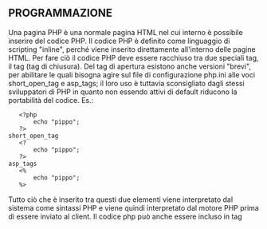 

## PROGRAMMAZIONE

Una pagina PHP è una normale pagina HTML nel cui interno è possibile inserire del codice PHP.
Il codice PHP è definito come linguaggio di scripting "inline", perché viene inserito direttamente all'interno delle pagine HTML. Per fare ciò il codice PHP deve essere racchiuso tra due speciali tag, il tag <?php (tag di apertura) e il tag ?> (tag di chiusura). Del tag di apertura esistono anche versioni "brevi", per abilitare le quali bisogna agire sul file di configurazione php.ini alle voci short_open_tag e asp_tags; il loro uso è tuttavia sconsigliato dagli stessi sviluppatori di PHP in quanto non essendo attivi di default riducono la portabilità del codice.
Es.:
```
   <?php
       echo "pippo";
   ?>
short_open_tag
   <?
       echo "pippo";
   ?>
asp_tags
   <%
       echo "pippo";
   %>

```
Tutto ciò che è inserito tra questi due elementi viene interpretato dal sistema come sintassi PHP e viene quindi interpretato dal motore PHP prima di essere inviato al client.
Il codice php può anche essere incluso in tag <script>, ad esempio
```
  <script language="php">
       echo "pippo";
  </script>

```

Ecco un esempio pratico per inviare un output di testo:
<?php echo " Testo da stampare "; ?>
Oltre al comando echo esiste anche però il comando print:
<?php print " Testo da stampare "; ?>
Questi due comandi hanno la stessa funzione, ma sono però differenti per un particolare, spesso trascurabile: a differenza di echo, print non può accettare più di un argomento.
Non si tratta, tuttavia, di funzioni, ma di strutture basilari del linguaggio. Possono, dunque, essere scritte con o senza parentesi:
```
 echo("Hello World");

```
produce lo stesso risultato di
echo "Hello World";
Si noti che alla fine dell'istruzione, questa viene dichiarata conclusa attraverso un punto e virgola. In mancanza di questo, il parser PHP restituirà un errore alla riga successiva.

echo presenta inoltre una sintassi abbreviata che deve seguire immediatamente un tag di apertura PHP e funziona solo se la direttiva short_open_tag del php.ini è impostata su On. Ad esempio:
La variabile n vale <?=$n?>
Ecco un semplice applicativo PHP che stamperà sullo schermo la frase: Hello world:
<?php
  echo "<p>Hello world</p>";
?>
In questo esempio l'istruzione echo produrrà come output la stringa in linguaggio HTML
 <p>Hello world</p>
che verrà inviata al browser e quindi interpretata visivamente come un paragrafo contenente le parole Hello world

All'interno dei tag <?php e ?> è possibile inserire dei commenti al codice, ovvero porzioni di testo opportunamente marcate che verranno ignorate dal motore PHP durante il parsing degli script.
Un commento ha una doppia valenza:
1. può servire per non eseguire una parte di codice che però potrebbe essere necessario riprendere successivamente (ad esempio per dei test); 
2. rende più leggibile il sorgente da parte di altri utenti che eventualmente debbano variare lo script PHP (utile soprattutto nei casi di collaborazione). 
PHP supporta i commenti sia stile C che stile shell (Perl).
Il commento a linea singola quindi viene pertanto interpretato sia con // che con # anteposti alla parte di scripting da commentare.
```
echo "questa riga viene eseguta";
// echo "pippo";
# echo "pluto";
echo "anche questa"; //questo codice è ignorato echo ("anche questo")
```
In questo caso non verranno eseguite la seconda e la terza riga e la seconda parte della quarta (dal commento in poi).


È importante sottolineare che se i caratteri di commento non sono posti a inizio riga commentano solo tutto quello che si trova sulla stessa riga a destra del commento; pertanto occorre stare attenti alla sintassi per non incappare in errori. Ad esempio è corretto:
<?php 
    echo "pippo"; // Scrivo pippo 
?>
Ma attenti a scrivere:
    <?php echo "pippo"; // Scrivo pippo ?>
In apparenza questi due esempi potrebbero sembrare uguali ma nel secondo caso la chiusura del tag PHP è posta sulla stessa riga a destra del commento, pertanto il linguaggio non interpreterà la chiusura del tag <?php e segnalerà un errore di sintassi.
È possibile commentare anche più di una riga di codice per volta utilizzando /* testo */. Tutto quello che si trova tra /* e */ risulta essere un commento.
echo "questo viene eseguito"; /*  
Linea 1 di commento
Linea 2   di commento
*/
echo /* "questo no" */ "anche questo" ;
Occorre fare attenzione nel non annidare i commenti di stile C, situazione che si presenta quando si commentano larghi blocchi di codice.
     /*
     echo 'Questo è il primo commento'; /* Questo commento dà errore */
     */
Tutta la parte in grassetto rappresenta un unico commento per cui */ nella riga successiva genererà un errore 



Possiamo pensare ad una variabile come una scatola nella quale immagazzinare le informazioni e da cui possiamo ottenerle quando è necessario.

Indice
1 Lavorare con le variabili 
1.1 Variabili per valore e per riferimento 
1.2 Costanti 
2 Tipi di dati 
2.1 Calcolo multibase 
2.2 Stringhe 

Lavorare con le variabili
In PHP le variabili sono identificate dal simbolo $ che precede il nome della variabile stessa. È necessario tuttavia che il primo carattere dopo il $ non sia un numero o un carattere speciale, ma sia una lettera o un carattere underscore (_).
Molti linguaggi di programmazione richiedono che le variabili usate nel corso del programma siano dichiarate. Il linguaggio PHP è un linguaggio chiamato a tipizzazione debole , che significa invece che non richiede alcuna dichiarazione di variabile: per il motore PHP, infatti, una variabile è tale dalla prima riga nella quale se ne fa uso.
L'istruzione fondamentale che è possibile eseguire con una variabile è l'assegnazione, che imposta (assegna) il valore contenuto dalla variabile. La sintassi è
$nome_var = valore
dove valore è un'espressione valida per PHP (per espressione si intende una sequenza di dati, operatori e/o variabili che restituisca un valore). Sono ad esempio espressioni
3 //restituisce 3
3 + $var //restituisce il valore di $var sommato di 3.
Per fare riferimento ad una variabile e al suo valore sarà necessario semplicemente riferirsi al nome; si noti che PHP è case-sensitive, quindi $var e $Var sono due variabili differenti. Questo script, ad esempio, stampa il valore di una variabile:
<?php
 $variabile = "valore della variabile";
 echo "$variabile";
?>
Da notare che l'istruzione echo non stampa $variabile ma il valore della variabile $variabile; sarebbe equivalente scrivere
echo $variabile;
Un'istruzione, invece, come
echo '$variabile';
stamperebbe $variabile (si notino gli apici e non le virgolette doppie).
- Variabili per valore e per riferimento
Le variabili PHP sono solitamente passate per valore: quando una variabile viene assegnata ad un'altra in realtà viene assegnato ad una variabile una copia del valore dell'altra, ma le due variabili identificano comunque due celle di memoria differenti. Ad esempio:
$var1 = 3;
$var2 = $var1 //ora $var2 contiene il valore 3
$var2 = 4 //in questo caso non cambia il valore di $var1 ma solo quello di $var2
Talvolta, soprattutto per quanto riguarda l'uso di funzioni, è comodo aver due variabili che puntino alla stessa cella di memoria. Per fare ciò si assegnano le variabili per riferimento usando la sintassi:
$var1 = &$var2
Ad esempio
$var1 = 3;
$var2 = '''&'''$var1 //ora $var2 e $var1 puntano alla stessa cella di memoria
$var2 = 4 //ora $var1 e $var2 contengono entrambe il valore 4
- Costanti
Può essere comodo durante la programmazione definire valori costanti riutilizzabili nel codice. La differenza sostanziale tra costanti e varibili sta nel fatto che le prime, a differenza delle seconde, non possono essere modificate. Per definire una costante si usa la sintassi:
define("nome_costante", valore);
e per richiamarle si usa semplicemente il loro nome:
echo nome_costante;
Esistono alcune costanti predefinite, che sono valide cioè in tutti gli script:
__FILE__: restituisce il percorso completo e il nome del file (ad esempio /var/www/html/index.php su sistemi Linux) 
__LINE__: restituisce il numero di riga in cui si trova la costante 
__FUNCTION__ e __CLASS__: restituiscono rispettivamente il nome della funzione e della classe in cui la costante è richiamata. 
- Tipi di dati
PHP è a tipizzazione debole anche perché converte automaticamente il tipo di dati contenuto nella variabile a seconda del contesto (questo è importante quando si usano gli operatori).
Nonostante ciò, il concetto di tipo di dato esiste in PHP: ogni variabile è di un determinato tipo a seconda del valore che contiene in quel momento. Principalmente i tipi di dato sono:
Nome
Descrizione
Esempio
Numero intero (int) o a virgola mobile (float)
un numero razionale o intero
$a = 3; $b = -12.5;
Stringa (string)
sequenza alfanumerica (testo); durante l'assegnazione deve essere delimitata da due virgolette (") o apici (').
$a = "testo"; $b = '"I promessi sposi" è un romanzo di A. Manzoni';
Booleano (boolean)
può assumere solo i valori true (vero) o false (falso)
$a = true; $b = (3 == 5);
Array
tipo di dato complesso, verrà trattato più avanti
Null
indica l'assenza di un valore; serve soprattutto ad annullare una variabile
$a = null;
Di fronte a diversi tipi di dato, il motore PHP può trovarsi in diverse situazioni e si comporta in maniere differenti:
se si aspetta un valore numerico intero e viene fornito un numero a virgola mobile PHP tronca la parte decimale, restituendo solo la parte intera 
se si aspetta un valore numerico e viene fornita una stringa, PHP elimina spazi e lettere di troppo utilizzando soltanto i numeri contenuti in tale stringa 
se si aspetta un valore numerico e viene fornito un valore booleano viene restituito 1 se il valore è TRUE, 0 se il valore è FALSE 
se si aspetta un numero e viene fornito un array restituisce un numero pari al numero di elementi contenuti dall'array 
se si aspetta una stringa e viene fornito un numero questo viene convertito in una stringa contentente esattamente il numero stesso 
se si aspetta un valore stringa e viene fornito un valore booleano viene restituito 1 se il valore è TRUE, una stringa vuota se è FALSE 
se si aspetta una stringa e viene fornito un array restituisce una stringa contenente il valore array 
se si aspetta un valore booleano e viene fornito un numero PHP restituisce FALSE se il numero è uguale a 0, TRUE se è il numero è diverso da 0 (di solito 1) 
se si aspetta un valore booleano e viene fornita una stringa PHP restituisce FALSE se la stringa è vuota o contiene il valore 0; restituisce TRUE negli altri casi 
se si aspetta un valore booleano e viene fornita un array PHP restituisce FALSE se l'array è vuoto , TRUE negli altri casi 
il valore null viene trattato come un valore booleano FALSE 
Esistono tuttavia numerose funzioni di conversione per trasformare un tipo di dato in un altro, che consistono nell'anteporre all'espressione in questione il nome del tipo di dato che si vuole ottenere tra parentesi. Ad esempio:
(int)(3.45 + 7.3)
restituisce 10, in quanto viene convertito un numero float in un intero secondo le regole di conversione. Allo stesso modo
(boolean)("questa è un'espressione stringa")
restituisce TRUE
- Calcolo multibase
Oltre al sistema decimale, PHP può lavorare con i sistemi di numerazione in base otto e sedici. Per inizializzare una variabile in base otto, il numero deve iniziare con uno 0 (es 01247); i numeri in base sedici devono invece iniziare con 0x (es 0xf56b).
- Stringhe
Meritano particolare attenzione le stringhe, soprattutto nell'analisi dei caratteri di commutazioni.
Una stringa in PHP deve essere delimitata da apici o da apici doppi; bisogna tuttavia chiudere una stringa con la stessa modalità con cui si è aperta:
"Questa non è una stringa valida'
'Questa lo è'
Può essere necessario in alcuni casi usare carattere particolari; ad esempio può essere necessario inserire un apice in una stringa delimitata da apici singoli. In questo caso si usano i caratteri di commutazione (o sequenze di escape). I principali sono:
\'
Singolo apice (necessario solo se la stringa è racchiusa da apici singoli)
\"
Doppio apice (necessario solo se la stringa è racchiusa da apici doppi)
\\
Backslash
\n
New line (ritorno a capo)
\r
Ritorno del carrello
\t
Tabulazione orizzontale
\v
Tabulazione verticale (disponibile nelle versioni di PHP superiori alla 5.2.5)
\f
form feed (disponibile nelle versioni di PHP superiori alla 5.2.5)
\$
Segno del dollaro
\x00 - \xFF
Carattere esadecimale
Nota: nel caso di stringhe racchiuse da apici singoli l'unica sequenza di escape ammessa è la prima (\') 

Nel linguaggio PHP affianco ai classici operatori matematici, booleani e logici sono disponibili anche gli operatori unari di incremento e decremento e un operatore ternario. Gli operatori principali sono:
matematici (restituiscono e richiedono valori numerici) 
+ somma algebrica 
- sottrazione o negazione del numero 
* Moltiplicazione 
/ divisione 
% modulo (resto della divisione intera) 
stringa (restituiscono una stringa) 
. (punto) concatena due stringhe 
Gli operatori visti finora hanno inoltre una sintassi particolare nel caso di espressioni come ad esempio
$a = $a + 3;
$b = $b.' stringa';
Queste espressioni, infatti, nelle quali compare la stessa variabile ambo sia a destra che a sinistra dell'uguale, possono essere riassunte in
$a += 3;
$b .= ' stringa';
booleani o di confronto (restituiscono un valore boolean) 
=== identicamente uguale (anche del medesimo tipo) 
== uguale a 
!= diverso da 
> maggiore di 
< minore di 
=> maggiore o uguale a 
<= minore o uguale a 
logici (restituiscono e operano su boolean) 
! corrisponde alla negazione logica ed è un operatore unario (necessita di un solo operando). Restituisce false se l'operando è true, true se viceversa. 
and o && corrisponde alla congiunzione logica (et). Restituisce true solo se entrambi gli operandi sono veri. 
or o || corrisponde disgiunzione inclusiva logica (vel). Restituisce true anche se uno sole degli operandi è vero. 
xor corrisponde alla disgiunzione esclusiva logica (out). Restituisce true solo se uno dei due valori è true e l'altro è false; 
due operatori molto importanti e comodi in PHP sono gli operatori chiamati di incremento e di decremento ++ e --, che restituiscono un valore numerico e aumentano o diminuiscono il valore della variabile di una unità. È più facile capire il loro funzionamento con un esempio: 
$v1 = $v2++; //assegna a $v1 il valore di $v2 e poi incrementa $v2 di 1
$v1 = $v2-- //assegna a $v1 il valore di $v2 e poi decrementa $v2 di 1
$v1 = ++$v2; //incrementa $v2 di 1 e poi assegna a $v1 il valore di $v2 
$v1 = --$v2 //decrementa $v2 di 1 e poi assegna a $v1 il valore di $v2 
un altro operatore molto comodo in PHP è l'operatore ternario ? : la cui sintassi è 
condizione ? espr1 : espr2
Quando il motore PHP legge questo operatore valuta il valore di condizione: se è vera, restituisce il valore espr1, altrimenti il valore espr2. Un esempio potrebbe rendere più chiaro il tutto:
$var = ($a > $b ? 'a maggiore di b' : 'a minore di b');
Il valore di $var sarà quindi dipendente dal valore booleano dell'espressione a > $b
L'operatore ternario può essere usato anche per determinare il valore di un parametro da passare ad una funzione.
Ad esempio:
function prova( $valore ) {
   echo $valore;
} 

prova( true  ? "prova 1 " : "prova 2" );
prova( false ? "prova 1 " : "prova 2" );
Il codice sopra riportato darà come output:
prova 1 prova 2
Gli array (o vettori) sono delle strutture dati complesse che risultano molto comode per la codifica di particolari algoritmi.
Possiamo pensare agli array come a delle liste di elementi nelle quali ciascun elemento ha un valore e un indice (o chiave) numerico o alfanumerico che lo identifica nella lista.
Gli array possono essere semplici o associativi: nel primo caso ciascun elemento della lista è identificato unicamente da un indice numerico; nel secondo caso ogni valore ha un indice numerico e uno alfanumerico, che può quindi memorizzare altri dati particolari.
In PHP non esistono matrici multidimensionali ma queste possono essere emulate creando strutture (anche molto complesse) con array di array, dal momento che ciascun elemento di un array può a sua volta essere un array:
$valore = array();
$riga = 2;
$colonna = 3;
$nome = 'Pippo';
 
$valore[$riga][$colonna][$nome] = 10;
Per inizializzare una variabile come array occorre dichiarare la variabile come tale e si utilizza la seguente notazione:
$array = array();
Per fare riferimento ad un elemento dell'array si usa la sintassi
$array[indice]
dove indice è un numero oppure, come spiegato sopra, una chiave alfanumerica.
Per aggiungere all'array un elemento con un indice n è sufficiente fare riferimento all'elemento stesso, come nell'esempio seguente:
$array = array();
$array[n] = "prova";
Per inserire automaticamente un elemento alla fine della lista si usa invece la sintassi
$array[] = valore;
L'indice assegnato così all'elemento appena inserito è pari all'elemento maggiore incrementato di uno. Se l'array è vuoto, viene assegnato indice 0.
$array = array();
$array[] = "prova1";
$array[] = "prova2";
$array[] = "prova3";
 
echo $array[0];
echo $array[1];
echo $array[2];
Questo semplice spezzone di codice restituirà
prova1prova2prova3
Se vogliamo indicare la posizione in cui inserirlo, oppure la chiave a cui dovrà essere associato, dovremo inserire il valore usando la sintassi seguente:
$array = array();
$array[1] = "prova 1";
$array["prova"] = "prova 2";
Ovviamente se un elemento è già presente a tale indice o chiave questo verrà sovrascritto.
È possibile assegnare dei valori all'array già in fase di dichiarazione, passandoli come parametri alla funzione array() che si occupa appunto di creare un nuovo array.
$array = array( "prova1", "prova2", "prova3" );
echo $array[0];
echo $array[1];
echo $array[2];
Questo spezzone di codice restituirà
prova1prova2prova3
proprio come nell'esempio fatto sopra.

Indice
[nascondi]
1 Funzioni utili 
1.1 print_r 
1.2 count 
1.3 implode ed explode 
1.4 foreach 
1.5 Altre funzioni 
//<![CDATA[
if (window.showTocToggle) { var tocShowText = "mostra"; var tocHideText = "nascondi"; showTocToggle(); } 
//]]>- Funzioni utili
- print_r
print_r è una funzione molto utile in php, non solo per gli array, ma anche per molti altri tipi di oggetto. Nel caso degli array, comunque, è funzionale perché consente di stampare il contenuto degli stessi in modo molto utile per eseguire, ad esempio, un veloce debug.
Ad esempio
$array = array( 100, 200, 300 );
print_r( $array );
restituirà il seguente output:
array(
   [0] => 100,
   [1] => 200,
   [2] => 300
 )
- count
La funzione count, come suggerisce il nome, restituisce il numero di elementi contenuti nell'array.
$array = array( 1, 2, 3, 4 );
echo count( $array );
avrà come output
4
- implode ed explode
Queste due funzioni lavorano con le stringhe e gli array. La sintassi è:
implode (collante, array)
explode (delimitatore, stringa)
La prima restituisce una stringa ottenuta concatenando in ordine tutti gli elementi di array inframezzandoli dalla stringa collante.
La seconda restituisce un array ottenuto separando stringa utilizzando delimitatore come separatore.
Ad esempio:
$arr = array('a','b','c');
$stringa = implode(":", $arr); //restituisce a:b:c
- foreach
Questa non è proprio una funzione, ma una struttura di controllo. Funziona così:
$arr = array('a','b','c');
foreach($arr as $variabile_chiave=>$variabile_contenuto)
{
 // istruzioni
}
Esempio:
$arr = array('a','b','c');
foreach($arr as $valore)
{
 echo $valore;
}
oppure, se si vuole visualizzare anche la chiave dell'array si fà così:
$arr = array('a'=>'lettera 1','b'=>'lettera 2','c'=>'lettera 3');
foreach($arr as $key=>$valore)
{
 echo "La chiave dell'array ".$key." è uguale a ".$valore.".<br>";
}
Il primo esempio restituirà abc, il secondo La chiave dell'array a è uguale a lettera 1.
La chiave dell'array b è uguale a lettera 2.
La chiave dell'array c è uguale a lettera 3.

CONDIZIONI

La condizione, o selezione, è una struttura che permette di eseguire istruzioni differenti in base ad una condizione indicata all'inizio.
- Selezione binaria
La selezione binaria consente in una scelta tra due possibilità: vero o falso.
Questo tipo di selezione si basa sul valore booleano di un'espressione indicata all'inizio della struttura ed esegue il primo blocco indicato se la condizione è vera, altrimenti esegue l'eventuale secondo blocco.
In PHP questa condizione si accede tramite il costrutto if... then... else che funzionano esattamente come nel linguaggio C, con l'unica differenza che else if si scrive tutto attaccato: elseif. Ad esempio:
<?php
$x = 10;
$y = 10;
if ($x == $y) {
 print "\$x e' uguale a \$y: $x\n";
}
elseif ($x > $y) {
 print "\$x e' maggiore di \$y: $x > $y\n";
}
else {
 print "\$x e' minore di \$y: $x < $y\n";
}
?>
Il risultato sarà:
$x e' uguale a $y: 10
- Selezione multipla
La selezione multipla consiste in una scelta tra due o più possibilità in base al valore di una espressione valutata inzialmente; si esprime con il costrutto switch... case, che funziona esattamente come nel linguaggio C.
Il costrutto esegue il confronto dell'espressione passata a switch con tutti i valori case ed il confronto si interrompe quando viene incontrata l'istruzione break.
<?php
$x = 5;
switch ($x) {
 case 0:
  print "\$x e' uguale a 0\n";
  break;
 case 1:
  print "\$x e' uguale a 1\n";
  break;
 case 2:
  print "\$x e' uguale a 2\n";
  break;
 case 3:
 case 4:
  print "\$x e' uguale a 3 oppure a 4\n";
  break;
 default:
  print "\$x e' minore di 0 o maggiore di 4\n";
  break;
}
?>
Il risultato sarà:
$x e' minore di 0 o maggiore di 4
CICLO


Il ciclo (o iterazione) è una struttura di controllo (come la selezione) che permette l'esecuzione di una sequenza di una o più istruzioni fino al verificarsi di una data condizione.
In PHP, questi vengono gestiti esattamente come nel linguaggio C. Vedi C/Blocchi e funzioni/Cicli.
Un tipo particolare di ciclo, non presente in C e nei linguaggi derivati, è il ciclo foreach, che si presta ad essere usato in molte situazioni.
La sintassi tipica dell'istruzione è questa:
foreach( $variabile_su_cui_iterare as $valore ) {
    istruzioni
}
Tipicamente $variabile_su_cui_iterare è un array. In questo caso il ciclo scorrerà tutti gli elementi dell'array, assegnando di volta in volta il loro valore alla variabile $valore, che potrà essere usata all'interno del corpo del ciclo.
Se dovesse essere necessario, per qualche ragione, conoscere anche la chiave dell'array a cui tale oggetto è associato, è possibile usare la sintassi
foreach( $variabile_su_cui_iterare as $chiave=>$valore ) { 
    ''istruzioni''
}
Anche se foreach è tipicamente usato per scorrere tutti gli elementi di un array può essere usato anche per scorrere tutti membri pubblici, o comunque accessibili, di una classe. 



FUNZIONI

Una funzione è un blocco di codice che può richiedere uno o più parametri in ingresso e può fornire un valore di uscita.
PHP mette a disposizione numerose funzioni predefinite, di cui non si ha sottomano il codice ma risultano molto utili o talvolta indispensabili nella programmazione delle nostre applicazioni server.
In PHP la maggior parte delle funzioni restituisce un valore anche quando ciò potrebbe non essere ovvio: spesso, ad esempio, le funzioni restituiscono un valore boolean che indica l'esito della sua esecuzione.
Questo elenco mostra solo le principali funzioni che vi capiterà di utilizzare programmando in PHP. Per l'elenco completo, consulta le referenze ufficiali di PHP

1 Usare le funzioni 
2 Funzioni di stringa 
3 Funzioni numeriche 
4 Funzioni per data e ora 
5 Altre funzioni utili 
//<![CDATA[
if (window.showTocToggle) { var tocShowText = "mostra"; var tocHideText = "nascondi"; showTocToggle(); } 
//]]>- Usare le funzioni
Per utilizzare una funzione non bisogna fare altro che richiamarla (o invocarla). Se esiste ad esempio una funzione abs sarà sufficiente usarla in questa maniera:
$a = abs($b);
$c = 4 * abs(-65);
Nel momento in cui ci riferiamo alla funzione si dice che la stiamo appunto richiamando.
- Funzioni di stringa
strlen 
 strlen(stringa)
Restituisce il numero di caratteri di una stringa 
strstr 
strstr(stringa1, stringa2)
Restituisce la parte di stringa1 che si trova dopo la prima occorrenza di stringa2 in stringa1. Se non viene trovata alcuna occorrenza, la funzione restituisce false. Ad esempio: 
 strstr("it.wikibooks.org", ".")
restituisce ".wikibooks.org" 
strpos 
strpos(stringa1, stringa2)
Restituisce la posizione della prima istanza di stringa2 in stringa1. Si noti che il conteggio dei caratteri avviene a partire da 0. Ad esempio: 
strpos("it.wikibooks.org", ".")
restituisce 2. Se si vuole cercare il carattere successivo si può usare questo metodo: 
strpos(strstr("it.wikibooks.org", "."), ".")
chr e ord 
chr(numero)
ord(carattere)
Queste due funzioni restituiscono rispettivamente il carattere corrispondente al carattere numero nella tabella ASCII e la posizioni di carattere sempre nella tabella ASCII. Le due funzioni sono complementari. 
- Funzioni numeriche
abs 
abs(numero)
Restituisce il valore assoluto di numero 
pi 
pi()
Restituisce un valore approssimato di Pi greco 
pow 
 pow (base, esponente)
Restituisce base elevato alla esponente. L'esponte fornito deve essere positivo 
rand 
 rand(min, max)
Restituisce un numero casuale compreso tra min e max (inclusi) 
round, ceil, floor 
round(numero, n)
ceil(numero)
floor(numero)
Restituiscono il valore di numero arrotondato rispettivamente di n posizioni decimali, all'unità per eccesso e all'unità per difetto 
number_format 
number_format(numero, n, sep_decimali, sep_migliaia)
Restituisce una stringa contenente un valore formattato di numero in base ai parametri passati. Accetta uno, due o quattro parametri.
Se ne viene passato solo uno, viene restituito il numero senza decimali usando la virgola come separatore di migliaia
Se vengono passati due parametri, viene restituito il numero formattato con n cifre decimali, usando il punto come separatore decimale e una virgola come separatore di migliaia.
Se sono passati tutti i parametri, viene restituito il numero con n cifre decimali, usando sep_decimali come separatore decimale e sep_migliaia come separatore di migliaia. 
base_convert 
base_convert(numero, da_base, a_base)
Converte una stringa contente numero espresso nella base da_base in una stringa contente il corrispondente nella base a_base. Ad esempio:
base_convert('f',16,10);
restituisce 15. 
- Funzioni per data e ora
time 
time()
La principale funzione di data-ora è time che restituisce l'ora corrente del server in formato Unix Timestamp. Il formato Unix Timestamp indica il numero di secondi passati dalla cosidetta Unix Epoch (1 gennaio 1970 alle ore 00:00:00 GMT) ed è usato da PHP per gestire le date. 
date 
date(formato, ora)
Una volta ottenuto un valore di data valido (ad esempio tramite la funzione time o da un database MySql) è possibile formattarlo usando la funzione date che accetta un parametro obbligatorio, la stringa formato, e un parametro facoltativo ora che specifica la marcatura temporale da formattare e restituisce una stringa. 
Per formattare una data può essere comodo usare le costanti predefinite di PHP per la formattazione delle date come DATE_COOKIE, che formatta le date secondo il metodo usato nei cookie HTML (es. Monday, 15-Aug-05 15:52:01 UTC) (si veda qui· l'elenco completo) 
Per ottenere un formato personalizzato, nella stringa è possibile inserire i seguenti parametri (si ricorda che l'output può variare in base alle impostazioni di lingua del server): 
Carattere
Descrizione
Esempio
Giorni
d
Giorno del mese, senza zeri aggiuntivi
1 - 31
j
Giorno del mese, con zeri aggiuntivi
01 - 31
D
Giorno della settimana in formato breve (tre lettere)
Mon - Sat
l (L minuscola)
Giorno della settimana in formato completo
Monday - Saturday
S
Suffisso del giorno del mese per i numeri ordinali inglesi (funziona bene insieme a d)
st, nd, rd, th
Mesi
n
Numero del mese, senza zeri aggiuntivi
1 - 12
m
Numero del mese, con zeri aggiuntivi
01 - 12
F
Nome del mese completo
January - December
Anni
y
Numero dell'anno in due cifre
92, 01
Y
Numero dell'anno in quattro cifre
1992, 2001
L
Restituisce "1" se l'anno è bisestile, "0" altrimenti

Ore
g / G
Ora in formato 12/24 ore, senza zeri aggiuntivi
1 - 12, 0 - 23
h / H
Ora in formato 12/24 ore, con zeri aggiuntivi
01 - 12, 00 - 23
i / s
Minuti/secondi, con zeri aggiuntivi
00 - 59
Altro
U
Secondi dalla Unix Epoch (come time)

È possibile ottenere inoltre qui l'elenco completo. I valori non predefiniti saranno usati tali quali; è possibile inoltre evitare i caratteri speciali siano valutati è possibile usare il carattere di commutazione "\" davanti alla lettera. In questo caso si faccia però attenzion a commutare il carattere "\" nel caso le sequenze non corrispondano ad altri caratteri di commutazione. Ad esempio: 
date("l \\t\h\e jS") //è necessario commutare "\" perché \t è la tabulazione
restituisce, ad esempio, Sunday the 29th. 
mktime 
mktime(ore, minuti, secondi, mese, giorno, anno) </source>
Restituisce una data in un formato valido per PHP partendo dai valori passati come parametri. L'anno può essere espresso con 2 o 4 cifre.
L'uso di questa funzione permette di creare facilmente date da formattare. Ad esempio: 
echo(date("d F Y", mktime(0,0,0,30,07,1992));
restituisce 
30 luglio 1992
- Altre funzioni utili
include e include_once 
include(file)
include_once(file)
Queste due funzioni risultano molto utili nella programmazione di applicazione complesse, in quanto permettono di includere nella pagina PHP un altro file esterno.
Quando incontra queste funzioni, il motore PHP:
1. chiude i tag <?php ?> entrando quindi in modalità normale 
2. inserisce ed analizza il testo del file file; per inserire codice PHP sarà quindi necessario inserire nuovamente i tag <?php e ?> 
3. riapre il tag <?php 
In questo modo è possibile creare applicazione modulari inserendo nel file che verrà incluso le nostre funzioni personalizzate (che vedremo nel prossimo modulo.
Si faccià attenzione se si inserisce codice PHP nei file da includere a salvarli con estensione .php (soprattutto se contengono informazioni sensibili come password o dati personali) altrimenti un eventuale utente malintenzionati potrebbe leggerne il contenuto, in quanto il codice PHP non verrebbe prima letto dal server.
La funzione include_once si differenzia da include in quanto include il file solo se esso non è già stato incluso nella pagina.

FUNZIONI PERSONALIZZATE 
Definire una funzione
La definizione di una nuova funzione in PHP è la seguente:
 function nome_funzione ($arg1, $arg2, ...)  {
  //istruzioni
 }
Dove $arg1, $arg2 sono eventuali variabili che assumeranno i valori presi come parametri.
- Impostare un valore di ritorno
In una funzione personalizzata per impostare il valore restituito dalla funzione si usa l'istruzione return. La sua sintassi è
 return espr;
Quando il motore PHP incontra questa funzione restituisce il valore di espr e interrompe l'esecuzione del blocco della funzione tra parentesi.
Vediamo adesso un esempio che fa uso del comando return. Vogliamo realizzare un convertitore euro -> lire.
<?php
// 15 euro
$valuta = 15;
 
// definizione della funzione "converti"
function converti($euro)
{
    // effettuo la conversione
    $lire = $euro * 1936.27;
 
    // restituisco il valore calcolato
    return $lire;
}
 
// chiamo la funzione converti. Questa volta dobbiamo usare una
// variabile per raccogliere il valore restituito dalla funzione!
$vecchio_conio = converti($valuta);
echo "$valuta euro equivalgono a $vecchio_conio lire";
?>
Analizziamo la funzione "converti". Quando viene invocata riceve un parametro (la quantità di euro da convertire in lire) che viene memorizzata nella variabile $euro. La prima istruzione effettua la conversione vera e propria. Per far si che la funzione restituisca il risultato calcolato viene usato il comando return affiancato dalla variabile da restituire $lire.
Per utilizzare la funzione converti dovremo quindi specificare anche la variabile che raccoglierà il risultato restituito da tale funzione. Nel nostro esempio sarà la variabile $vecchio_conio a conservare tale valore.
Anche se il comando return è in grado di restituire una sola variabile è possibile far si che una funzione restituisca anche più di un valore attraverso un semplice espediente. E' sufficiente infatti impacchettare tutti i valori da restituire all'interno di un array e poi usare il comando return proprio con questo array.
- Usare i parametri
Una volta definita una funzione è possibile lavorare sui parametri indicati tra parentesi, che possono essere passati per valore o per riferimento, allo stesso modo con le variabili. Ad esempio:
 function prova (&$param1, $param2) {
  &$param1 = $param2 + 5;
 } 
 
 prova($var1, 3);
Dopo l'esecuzione della funzione la variabile $var1 conterrà così il valore 8. Si faccia ovviamente attenzione a passare come parametro una variabile e non un'espressione, perché altrimenti non è possibilie effettuare il passaggio per riferimento.
Si noti che una funzione personalizzata deve essere invocata necessariamente dopo la sua dichiarazione. Ad esempio:
 $var1 = funzione_esempio();
 function funzione_esempio() {
  return "ciao!";
 }
In questo caso il motore PHP restituirà un errore, in quanto la lettura dello script avviene in sequenza e la funzione funzione_esempio non è ancora stata dichiarata nel momento in cui viene chiamata.
- Parametri predefiniti
È possibile inoltre prevedere che l'utente non passi alcun valore nel chiamare la funzione ed impostare dei valori predefiniti che deve assumere il parametro nel caso non venga specificato. Ad esempio:
 function predef ($arg1, $arg2 = 10) {
  return $arg1 + $arg2  ;
 }
 echo predef(23); //restituisce 33

VARIABILI GLOBALI

Le variabili globali nascono e muoiono con una sessione di lavoro. Possono essere memorizzate sul server o sul client: in questo secondo caso utilizzano i cookies.
Per far sì che una variabile diventi globale occorre utilizzare la funzione register che ne permette la registrazione. Così operando, mentre le normali variabili globali delle form	 vengono registrate automaticamente, sarà possibile utilizzare altre variabili che avranno validità per l'interala durata della sessione.
PHP utilizza degli array associativi per diverse variabili globali. I più importanti sono $_POST e $_GET. Seppure a partire dalla versione 4.3 PHP permette di utilizzare automaticamente le variabili passate dalle form, questi due array consentono di recepire le variabili passate attraverso le form sia con il metodo GET sia con il metodo POST.
Per quando riguarda le altre variabili globali, da utilizzare all'interno di uno script PHP, vale una regola che potremmo considerare inversa alle regole di scope di C e dei principali linguaggi: se all'interno di una pagina o di una funzione voglio utilizzare la variabile $userid è opportuno che utilizzi prima la notazione global $userid. Operando in questo modo la variabile globale acquista visibilità all'interno della funzione.
-- $GLOBALS
L'array associativo $GLOBALS contiene i riferimenti a tutte le variabili locali visibili dalla root. È una variabile superglobale: ovvero non hai bisogno di scrivere global $GLOBALS all'interno di una funzione per poterla usare.
$GLOBALS contiene i riferimenti a:
_GET 
_POST 
_SERVER 
_COOKIE 
_SESSION 
_FILES 
_ENV 
_REQUEST 
GLOBALS 
Si noti che $GLOBALS è ricorsivo, ovvero contiene se stesso all'infinito. Tecnicamente infatti è corretto chiamare una variabile anche in questo modo: $GLOBALS["GLOBALS"]["GLOBALS"]['nomevar']. Chiaramente però non sarebbe né logico, né utile ad alcun fine
--- $GET

$_GET (o $HTTP_GET_VARS se la versione di PHP è inferiore alla 4.1.0) rappresenta un array associativo di variabili passate tramite barra degli indirizzi; alle coppie di chiavi e valori nell'array corrispondono le coppie di nomi e valori nella querystring.
In molte forme $_GET può essere simile a $_POST, ma la querystring non può superare i 255 caratteri; inoltre è poco sicuro in quanto è molto facile per un utente malintenzionato appendere valori alla querystring senza che vengano effettuati controlli precedenti. Una tecnica eventuale è quella di passare i valori crittandoli tramite la funzione md5, un algoritmo di criptazione univoco e non retroversibile.
Utilizzo
Si può chiamare una pagina passandole variabili tramite $_GET da un form HTML, a patto che la proprietà html del form in questione sia impostata a GET (es. <form action="pagina.html" method="get">). In questo caso le coppie di nomi-valori saranno dati dai nomi dei campi form e dai rispettivi valori.
È possibile anche chiamare una pagina passandogli variabili per indirizzo semplicemente chiamando la pagina e accodando al nome ?, seguito dalle variabili in ordine chiave=valore e suddivise da una &.
www.sito.com/chk.php?var1=valore1&var2=valore2
In questo caso avremmo un array che avrà per chiavi var1 e var2 e per valori rispettivamente valore1 e valore2.
Esempi
In un Forum
Un classico utilizzo dell'array superglobale $_GET è quello della visualizzazione di un particolare thread di un forum.
In questo caso sarà necessario predisporre una pagina ad esempio showThread.php che, letto un valore passato come ID, restituisca il thread corrispondente.
Per fare riferimento, ad esempio, al thread con id 23, si potrà usare la notazione
www.forumTestWiki.it/showThread.php?id=23
In queste situazioni l'utilizzo di GET risulta comodo, in quanto:
1. non c'è alcun problema di sicurezza (l'ID del thread non è un dato sensibile) 
2. un utente può creare un segnalibro alla pagina in modo che, poiché contiente nella URL l'ID del thread, questo sarà caricato automaticamente. 
Per un login
È possibile anche utilizzare la querystring per un sistema di login, ma questo metodo è decisamente carente in fatto di sicurezza, poiché i dati come nome utente e password sarebbero palesemente visualizzabili a schermo. 


--- POST

$_POST (o $HTTP_POST_VARS se la versione PHP è inferiore alla 4.1.0) è una delle variabili predefinite di sistema.
In sostanza è un array associativo di chiavi e valori i cui elementi sono rappresentati da tutti i campi passati allo script da un form con method impostato a POST e dai rispettivi valori; il suo funzionamento è quindi simile a $_GET ma i valori non sono passati nella querystring ma tramite il response HTTP.
Utilizzo
È possibile accedere agli elementi di questo array iterando su di essi con un ciclo foreach oppure reperire il singolo valore di un elemento se ne conosciamo la chiave, ad esempio:
$_POST[chiave]
L'accesso alle variabili potrà essere fatto anche come array semplice: $_POST[0] - purché ci si ricordi a cosa corrisponde nel form chiamante.
Ad esempio, supponiamo che in una determinata pagina vi sia un form con il metodo POST e due campi di input, uno chiamato userid (name="userid") ed uno chiamato pwd.
La pagina che verrà chiamata dalla form potrà accedere al valore delle variabili attraverso l'array associativo $_POST: cioè, $_POST["userid"] ci permetterà di accedere al valore della stringa scritta nel campo corrispondente, e lo stesso per quanto riguarda il campo pwd. L'accesso alle variabili potrà essere fatto anche come array semplice: $_POST[0], anche se questo metodo rende il codice più oscuro.
Nelle versioni a partire dalla 4.3 l'uso delle variabili globali nelle form è stato gestito in maniera automatica; ad esempio, se la form chiamante ha un campo chiamato userid, la pagina chiamata potrà utilizzare direttamente la variabile $userid ed in essa si troverà il valore corrispondente. Questo utilizzo è tuttavia sconsigliato soprattutto per motivi di sicurezza.
Esempi
Un esempio è quello di un form per un login contente un campo id e un campo pwd e con METHOD="POST"
Nella pagina di arrivo del modulo sarà quindi possibile eseguire una query al database contenente gli userID e le password, così da verificare se esiste o meno un utente con tali caratteristiche. 




--- $SESSION
Cos'è
$_SESSION rappresenta un array associativo contenente le variabili attive e valorizzate per la sessione in corso.
Per sessione si intende l'arco di tempo dal momento in cui un client esegue la prima request al vostro server fino al momento in cui il server invia la sua ultima risposta al client.
Il protocollo HTTP è infatti stateless, non permette cioè il controllo dello stato (le variabili della pagina, i suoi contenuti) tra una richiesta e l'altra al server.
Per gestire le sessioni il motore PHP registra sul server un array associativo che può essere letto dalle pagine della sessione e che è associato ad un ID univoco sul server stesso; per quanto riguarda il client, crea sul computer dell'utente un cookie contenente lo stesso ID alfanumerico. Quando avviene così la chiamata HTTP, il server può verificare sul computer dell'utente la presenza di un cookie contenente un ID valido sul server e associare quindi ad esso i dati della sessione. In questo modo esisterà sempre un collegamento univoco tra server e client.
Nel caso l'utente abbia disabilitato i cookie, PHP consente al client di inviare l'ID della sessione appendendolo alla stringa di query oppure ai parametri di un form.
Gestione delle sessioni
La prima operazione che deve essere eseguita è quella di attivare il collegamento tra server e client e inizializzare quindi la sessione. Per fare ciò PHP mette a disposizione la funzione
session_start();
Si noti che è necessario inserire questa funzione in tutte le pagine che devono avere accesso alle variabili di sessione.
Esse sono contenute nell'array associativo $_SESSION e risulta molto facile impostare o ottenere il valore di una variabile di sessione:
$_SESSION[chiave] = valore;
imposta una variabile di sessione chiave dal valore valore.
Per richiamare una variabile basta usare la notazione:
$_SESSION[chiave]
che restituisce il valore della variabile di sessione chiave.
PHP mette inoltre a disposizione alcune funzioni relative alla sessione, come il nome, l'ID, eccetera. Sono:
session_name() //restituisce il nome della sessione
session_id() //restituisce l'ID
session_encode() //restituisce le variabili di sessione nella forma chiave|valore





----- $_COOKIE
$_COOKIE (o $HTTP_COOKIE_VARS se si usa una versione di PHP precedente alla 4.1.0) è un array associativo contente tutti i cookie relativi al sito in questione.
I cookie sono dei piccoli file di testo che i siti web utilizzano per immagazzinare anche temporaneamente delle informazioni collegate all'utente in questione.
Un classico esempio di utilizzo dei cookie è quello di memorizzare sul computer dell'utente ad es.
[modifica] Utilizzo
Per impostare un cookie è possibile usare la funzione
setcookie(nome, valore, scadenza, percorso, dominio, sicuro);
dove nome e valore sono il nome e il valore del cookie.
Per specificare la scadenza in Unix Timestamp, è possibile usare la funzione time() sommando ad essa ad esempio 60*60*24; in questo modo il cookie scadrà dopo un giorno da quando è stato creato.
Per una descrizione più approfondita dei cookie e dei parametri, si veda questa pagina su Wikipedia
Per accedere ad un cookie memorizzato in precendenza dal nostro sito è possibile usare la notazione:
$_COOKIE[nome]

--- $_SERVER
$_SERVER (o $HTTP_SERVER_VARS se la versione PHP è inferiore alla 4.1.0) è una delle variabili globali predefinite di sistema.
In sostanza è un array associativo di chiavi e valori i cui elementi sono rappresentati da informazioni riguardanti il lato server, il lato client e la connessione tra di essi.
[modifica] Utilizzo
È possibile accedere agli elementi di questo array iterando su di essi con un ciclo foreach oppure reperire il singolo valore di un elemento se ne conosciamo la chiave. Nell'esempio seguente viene stampato l'indirizzo IP dell'utente:
 $ip = $_SERVER["REMOTE_ADDR"];
 print "Il tuo ip è $ip";
Si noti che alcune chiavi restituiscono o meno un valore a seconda dello stato del server e del client.
Ecco l'elenco delle chiavi in ordine alfabetico:
argc il numero degli argomenti passati da linea di comando. 
argv l'array degli argomenti passati da linea di comando. 
AUTH_TYPE tipo di autenticazione. 
DOCUMENT_ROOT la cartella radice dello script definita nel file di configrazione del server. 
GATEWAY_INTERFACE la versione delle specifiche CGI usate dal server. 
HTTP_ACCEPT 
HTTP_ACCEPT_CHARSET tipo di carattere accettato. 
HTTP_ACCEPT_ENCODING il tipo di encoding accettato. 
HTTP_ACCEPT_LANGUAGE la lingua accettata, ad es. 'it'. 
HTTP_CONNECTION 
HTTP_HOST 
HTTP_REFERER se ne esiste uno contiene l'indirizzo della pagina precedente a quella attuale, utile per sapere da dove arriva chi accede al nostro sito. 
HTTP_USER_AGENT informazioni sul sistema operativo e browser del client, ad es. 
Mozilla/5.0 (compatible; Googlebot/2.1; +http://www.google.com/bot.html)
sono le informazioni lasciate dal bot di Google e 
Mozilla/5.0 (X11; U; Linux i686; en-US; rv:1.7.10) Gecko/20050716 Firefox/1.0.6 
per un utente che usa un sistema Linux e Mozilla Firefox 
PATH_TRANSLATED 
QUERY_STRING la querystring appesa, ottenibile anche con $_GET 
REMOTE_ADDR l'indirizzo IP del client. 
REMOTE_HOST 
REMOTE_PORT la porta usata dall'utente per effettuare la connessione. 
REQUEST_METHOD il tipo di richiesta fatto per accedere alla pagina, ad esempio 'GET' o 'POST'. 
REQUEST_TIME il timestamp all'inizio della richiesta (solo dalla versione 5.1.0 di PHP) 
REQUEST_URI la URI usata per accedere questa pagina. 
SERVER_ADMIN l'amministratore del server dal file di configurazione del server. 
SERVER_NAME il nome dell' host dove lo script viene eseguito. 
SERVER_PORT la porta usata dal server. 
SERVER_PROTOCOL il nome e la versione del protocollo tramite il quale è stata richiesta la pagina ad esempio 'HTTP/1.1'. 
SERVER_SIGNATURE la firma del server contenente versione e host name. 
SERVER_SOFTWARE la stringa di identificazione del server. 
SCRIPT_FILENAME il percorso assoluto dello script in esecuzione. 
SCRIPT_NAME il nome del file 














FILE
PHP mette a disposizione numerose funzioni per leggere e/o modificare i file presenti sul server.
Esiste inoltre la possibilità di effettuare l'upload dei file dell'utente sul server stesso.

Indice
[nascondi]
1 Aprire e chiudere i file 
2 Leggere e scrivere un file 
2.1 Creare un contatore visite 
3 Altre funzioni 
4 Caricare file sul server 
//<![CDATA[
if (window.showTocToggle) { var tocShowText = "mostra"; var tocHideText = "nascondi"; showTocToggle(); } 
//]]>[modifica] Aprire e chiudere i file
Per prima cosa, quando lavoriamo con un file, dobbiamo aprirlo usando la funzione fopen la cui sintassi è:
fopen(nomefile, modalità);
dove nomefile è l'indirizzo del file sul server oppure in Internet e modalità è una stringa che specifica il modo con cui si apre il file. La funzione restituisce un puntatore univoco al file aperto che servirà successivamente per eseguire le funzione legate alla lettura e alla scrittura del file.
La modalità può essere:
Modalità
Descrizione
r
Apre il file in modalità di sola lettura
r+
Apre il file in modalità di lettura e scrittura
w
Apre il file in modalità di sola scrittura cancellando il contenuto esistente. Se il file non esiste, PHP tenta di crearlo.
w+
Apre il file in modalità di scrittura e lettura cancellando il contenuto esistente. Se il file non esiste, PHP tenta di crearlo.
a
Apre il file in modalità di sola scrittura posizionando il puntatore alla fine del file per l'inserimento. Se il file non esiste, PHP tenta di crearlo.
a+
Apre il file in modalità di scrittura e lettura posizionando il puntatore alla fine del file per l'inserimento. Se il file non esiste, PHP tenta di crearlo.
Ad esempio:
$fp = fopen('/var/www/contatore.txt','w+');
$fp2 = fopen('./contatore.txt','w+');
$fp3 = fopen('http://esempio.it/file.txt','r');
Per indicare la directory corrente, si usa un punto (.). Per salire di un livello nella gerarchia, se ne usano due (..). Ad esempio:
$fp = fopen('./contatore.txt','w+');
Se il server è su sistem Windows, che usano le barre retroverse, sarà necessario commutarle:
$fp = fopen('C:\\data\\file.txt');
Per chiudere un file già aperto usiamo semplicemente la funzione
fclose(puntatore);
[modifica] Leggere e scrivere un file
Per leggere un file si usa la funzione fread la cui sintassi è:
fread(handle, lunghezza)
e legge lunghezza byte dal file aperto identificato dal puntatore handle; dopodiché, sposta il puntatore del file di lunghezza byte in avanti.

Ad esempio:
$fp = fopen("file.txt", "r");
$contenuto = fread($fp, 10);
$cont2= fread($fp, 40);
Con questo breve spezzone, $contenuto conterrà i primi dieci byte del file e $cont2 i byte dall'undicesimo al cinquantesimo.,
Un'altra funzione utile è fgets, che funziona come fread, con la differenza che interrompe la lettura dei dati anche quando incontra un carattere EOF (fine del file) o EOL (fine della riga); questo è utile nell'ambito della lettura di stream input/output.
Per scrivere su un file aperto in modalità di scrittura è possibile usare la funzione fwrite la cui sintassi è:
fwrite(handle, stringa, n);
e scrive sul file aperto e identificato da handle i primi n byte di stringa. Se stringa è minore di n byte, viene scritto il suo contenuto per intero. La funzione restituisce -1 in caso di errore.
[modifica] Creare un contatore visite
Viste queste due semplici funzioni, possiamo ora creare un semplice contatore di visite nel nostro sito. Per evitare che il conteggio aumenti ad ogni reload della pagina, useremo delle variabili di sessione per verificare così se l'utente stava già visitando il sito prima di caricare la pagina.
session_start();
if ($_SESSION['entrato'] == false) {
 //incrementa le visite se è la prima volta che l'utente accede al sito in questa sessione
 $_SESSION['entrato'] = true;
 $fp = fopen("contatore.txt", "r+");
 
 if (!$fp) {
  //se il file non è stato aperto correttamente
   echo "Errore nell'apertura del file";
   exit; //esce dallo script PHP
 }
 
 $visite = (int) fread($fp, 10);
 $visite++;
 echo "Questo sito ha avuto $visite visite!";
 fwrite($fp, $visite);
 fclose($fp);
}
[modifica] Altre funzioni
Per la lettura dei file esiste anche la funzione file la cui sintassi è:
file(nomefile)
e restituisce l'intero contenuto del file nomefile in un array in cui ciascun elemento è una riga contenente anche il carattere di ritorno a capo. Ad esempio:
$cont = implode("", file("file.txt"));
unisce tutte le riga restituendo quindi l'intero contenuto del file.
Per eliminare i caratteri di ritorno a capo è possibile usare la funzione trim che restituisce la stringa passata come argomento eliminando gli spazi bianchi agli estremi.
Per leggere un file e metterlo in una stringa basta fare
$contenuto=file_get_contents("nomedelfile");
Per contare le righe di un file si usa:
$righe=count(file("miofile"));
Può risultare inoltre utile la funzione stat la cui sintassi è:
stat(nome)
e restituisce un array associativo contenente alcune informazione sul file nome. Tra le chiavi dell'array vi sono:
Chiave
Descrizione
Dev
Numero del dispositivo
uid e gid
ID dell'utente e del gruppo proprietario
size
Dimensioni in byte
atime e mtime
Data dell'ultimo accesso e dell'ultima modifica
basename(file) restituisce invece il nome del file passato come argomento:
echo basename('/home/gianni/documento.odt'); //restituisce documento.odt
[modifica] Caricare file sul server
PHP mette anche a disposizione, se configurato correttamente, la possibilità di caricare sul server dei file forniti dall'utente. Questo è possibile usando un form HTML che abbiamo metodo POST, enctype="multipart/form-data" e che abbia tra i suoi campi un input con type="file". Prendiamo ad esempio questo spezzone di codice:
<form method="post" enctype="multipart/form-data" action="caricafile.php">
Selezionare il file da caricare: <input type="file" name="file1" />
<input type="submit" value="carica" />
Nel file di destinazione avremo a destinazione un array $_FILES che conterrà le informazioni sui file caricati per ora in una directory temporanea sul server:
echo "Nome temporaneo del file sul server, assegnato da PHP: ".$_FILES['file1']['tmp_name']; //per esempio /tmp/php-234
echo "<br/>Nome del file sul disco rigido dell'utente: ".$_FILES['file1']['name']; //ad esempio C:\image.png
echo "<br/>Dimensione del file: ".$_FILES['file1']['size']; //ad esempio 2000
echo "<br/>Tipo di file (se fornito dal browser): ".$_FILES['file1']['type']; //per esempio, image/png
Si noti che il percorso del file sul server viene assegnato temporaneamente da PHP in una directory impostata nel file di configurazione di PHP.
Per poi copiare definitivamente il file sul server (quello temporaneo viene poi eliminato da PHP alla fine della sessione), usiamo la funzione move_uploaded_file:
$source = $_FILES['file1']['name'];
$dest = basename($_FILES['file1']['tmp_name']);
move_uploaded_file($source, "archivio/".$dest); //salva il file in una cartella apposita
ESPRESSIONI REGOLARI
Le espressioni regolari sono uno strumento molto potente, che consente complesse elaborazioni testuali.
In questa sede ci limiteremo ad illustrare il funzionamento delle regex su PHP senza però spiegare effettivamente come si scrivono le regular expressions (cosa infatti non semplice e di certo impossibile da fare in una pagina).
Per le espressioni regolari sono stati scritti varie funzioni, quelle più famose sono la coppia _ereg e il package PCRE (acronimo di "Perl Compatible Regular Expressions" ovvero Regex compatibili con Perl). Le prime tuttavia non hanno le stesse funzionalità avanzate del package PCRE, pertanto analizzeremo queste ultime in particolare (se però si vuole avere una visione anche sulle prima, basta visitare questo link).

Indice
[nascondi]
1 PCRE 
1.1 Ottenere dei dati 
1.2 Sostituire dei dati con degli altri (replace) 
1.3 Modificatori 
1.4 Particolarità 
2 Bibliografia 
3 Collegamenti esterni 
//<![CDATA[
if (window.showTocToggle) { var tocShowText = "mostra"; var tocHideText = "nascondi"; showTocToggle(); } 
//]]>[modifica] PCRE
Questa libreria è un porting in PHP di un'altra molto utilizzata e diffusa, scritta per Perl. Essa viene anche chiamata colloquialmente preg_match.
[modifica] Ottenere dei dati
Vediamo un esempio di come si utilizza una regex in PHP:
<?php
$regex = "/\[\[[Ii]m(?:age|magine):(.*?)\]\]/";
$testo = "[[Immagine:Ciao.jpg]], [[image:hello.jpg]], image:hello.jpg";
preg_match($regex, $testo, $risultato);
print_r($risultato)
?>
Se proviamo ad eseguire questo script, otterremo come risultato:
Array
(
    [0] => [[Immagine:Ciao.jpg]]
    [1] => Ciao.jpg
)
La regex utilizzata serve per trovare tutte le immagini in markup wiki; in particolare restituisce il suo nome reale (ovvero, senza il namespace immagine).
In PHP una regex deve essere definita in una stringa di testo che inizia e finisce con "/" per far capire al motore che quella è una regex e non testo qualunque. La funzione preg_match prende il primo parametro (la regex), lo confronta col secondo (il testo) e assegna il risultato alla variabile indicata come terzo parameetro (nel nostro caso $risultato , che noi mostriamo con la funzione print_r).
La variabile di risultato conterrà il testo associato dall'intera regex e l'evenutale testo dei cosidetti backreference indicati tra le parentesi (nel nostro caso rispettivamente $risultato[0] e $risultato[1]). La prima parentesi non viene restituita come backreference solo perché è stato utilizzato il modificatore ?: che indica al motore delle regex di non contare quelle determinate parentesi per le backreference (ciò serve per rendere la regex più veloce).
Perché, però, non prende anche image:hello? Perché preg_match restituisce solo la prima occorrenza, per ottenerle tutte bisogna usare preg_match_all:
<?php
$regex = "/\[\[[Ii]m(?:age|magine):(.*?)\]\]/";
$testo = "[[Immagine:Ciao.jpg]], [[image:hello.jpg]], image:hello.jpg";
preg_match_all($regex, $testo, $risultato);
print_r($risultato);
?>
Risultato:
Array
(
    [0] => Array
        (
            [0] => [[Immagine:Ciao.jpg]]
            [1] => [[image:hello.jpg]]
        )

    [1] => Array
        (
            [0] => Ciao.jpg
            [1] => hello.jpg
        )

)
In questo modo abbiamo quindi sia "il pezzo di codice" che volevamo passare al parser che il risultato nello specifico.
Abbiamo quindi due array annidati dentro un altro, pertanto per accedere al primo basterà usare $risultato[0], mentre $risultato[1] per il secondo. Per accedere invece, per esempio, a Ciao.jpg, basterebbe utilizzare $risultato[1][0].
[modifica] Sostituire dei dati con degli altri (replace)
Poniamo per esempio di dover cambiare tutti le stringhe di wikicodice [[Image:x]] con [[Immagine:x]] per ovviare a degli ipotetici problemi tecnici del motore wiki.
<?php
$testo = "[[image:ciao.png]], [[Image:CIAO.jpeg]]";
$regex = "/\[\[[Ii]mage:(.*?)\]\]/";
$regex2 = "[[Immagine:\\1]]";
$risultato = preg_replace($regex, $regex2, $testo);
print $risultato;
?>
Il risultato di questo script è:
[[Immagine:ciao.png]], [[Immagine:CIAO.jpeg]]
In questo modo abbiamo definito una prima regex per ottenere le sottostringhe e poi una seconda per indicare con cosa sostituire il testo associato dalla prima. Dato che la seconda è una stringa e la backslash (\) è un carattere speciale in PHP, bisogna farne l'escape(aggiungendo quindi un'altra backslash) per ottenere un backreference (riferimento all'indietro, ovvero andare a prendere la parentesi identificata dal numero).
Attenzione:
1. preg_replace restituisce un valore tramite assegnamento (ovvero, dovete usare la sintassi $variabile = preg_replace();) al contrario di quanto faceva preg_match[_all]) 
2. Questa regex non è la migliore in quanto il tutto potrebbe essere fatto semplicemente sostituendo "/\[\[[Ii]mage:/" con "[[Immagine". La parte superflua è stata tuttavia inserita ad esclusiva finalità didattica (per spiegare come usare le backreference correttamente). 
[modifica] Modificatori
Modificatore
Descrizione
i
Rende le regex case-insensitive.
m
Permette la modalità multi-riga, così ^ si ancora all'inizio di ogni frase e $ alla fine sempre di ogni frase.
s
Permette la modalità mono-riga, così ^ si ancora all'inizio del testo e $ alla fine (di tutto il testo). Il metacarattere "." può essere utilizzato per "prendere" anche gli a-capo.
x
Modalità estesa, gli spazi dentro la regex fuori da espressioni vengono ignorati, permette inoltre di commentare le regex con #.
e
La stringa (la $regex2 usata sopra) usata in preg_replace viene elaborata come codice PHP.
A
Àncora la regex per forza all'inizio del testo.
D
Il carattere $ ancora solo a fine testo.
u
Modalità unicode.
I modificatori servono a modificare il comportamento del motore di regex utilizzato. Per esempio, la regex usata sopra per "italianizzare" tutte le immagini, diventerebbe:
<?php
$testo = "[[image:ciao.png]], [[Image:CIAO.jpeg]]";
$regex = "/\[\[image:(.*?)\]\]/i";
$regex2 = "[[Immagine:\\1]]";
$risultato = preg_replace($regex, $regex2, $testo);
print $risultato;
?>
Con risultato: [[Immagine:ciao.png]], [[Immagine:CIAO.jpeg]]
Come si può vedere, il risultato è identico sebbene l'espressione regolare non sia la stessa (notare in particolare la i dopo l'ultimo slash - / - della regex).
[modifica] Particolarità
Le backreference (quelle di solito identificate come \1 o \\1 in php) possono anche essere richiamate con $1 (sostituendo l'1 al numero desiderato) come si fa in Perl.
[modifica] 


CONNESSIONE AI DB (MYSQL)

PHP, come già specificato, può accedere a database. Il tipo di database più utilizzato sul web è MySQL.
[modifica] Connessione ad un server mysql e selezione del database
Per la connessione al server, PHP ha una funzione specifica: mysql_connect(), la cui sintassi è: mysql_connect(host_db, username, password);
Esempio:
<?php
     mysql_connect("localhost","tuousername","tuapassword") 
     or die("Errore nella connessione MySQL");
?>
Con questo codice, PHP tenta la connessione a localhost con l'username e la password forniti, in caso di fallimento, stampa il messaggio di errore.
Con questa funzione il PHP si connetterà a MySQL e sarà pronto per lavorare. Per selezionare il database su cui dobbiamo eseguire le nostre query abbiamo la funzione mysql_select_db: mysql_select_db(nomedb, [puntatore]);
Esempio:
<?php
     $db = mysql_connect("localhost", "tuousername", "tuapassword") 
         or die("Errore nella connessione MySQL");
     mysql_select_db("test", $db) or die("Database inesistente");
?>
Adesso PHP tenta la connessione al database test dal server localhost al quale ci siamo connessi prima. Nel caso il database non esistesse o in caso di errore, verrebbe inviato il messaggio "Database inesistente". Come potete vedere, in questo caso la funzione mysql_connect() è stata assegnata alla variabile $db, che in questo caso diventa un puntatore di risorse. In questo modo, possiamo aprire più connessioni contemporanee assegnate a diversi puntatori.
[modifica] Esecuzione di query
Dopo aver aperto il database, possiamo eseguire delle operazioni con i dati presenti al suo interno (vedi MySQL), come la creazione o eliminazione di tabelle o inserimento e richiesta di dati. Per inviare comandi MySQL al server si utilizza la funzione mysql_query():
<?php
     $db = mysql_connect("localhost", "tuousername", "tuapassword") 
         or die("Errore nella connessione MySQL");
     mysql_select_db("test", $db) or die("Database inesistente");
     if (mysql_query("SELECT * FROM registrati",$db)) {
         echo "Query eseguita con successo";
     } else {
         echo "Errore nell'esecuzione della query: ".mysql_error();
     }
?>
Questo codice, recupera tutti i record della tabella registrati del database test sul server localhost. In caso di errore verrà visualizzato un messaggio contenente la descrizione dell'errore. È utile inserire la funzione mysql_query sempre in un puntatore (diverso da quello del database), per l'utilizzo dei dati
[modifica] Funzioni PHP - MySQL
Nel caso in cui avessimo bisogno di prendere dei dati da un database dovremo utilizzare la funzione mysql_fetch_array() che crea un array con indice, i nomi delle colonne del database e come dati il primo dell'elenco dei risultati della query. Supponiamo di avere una tabella così strutturata:
Nome
Cognome
Data_nascita
Città
Tizio
Rossi
20/11/1957
Milano
Caio
Bianchi
12/03/1985
Roma
Sempronio
Verdi
08/06/1967
Napoli
Con questo codice:
<?php
     $db = mysql_connect("localhost", "tuousername", "tuapassword") 
         or die("Errore nella connessione MySQL");
     mysql_select_db("test", $db) or die("Database inesistente");
     $query = mysql_query("SELECT * FROM registrati",$db);
     $risultato = mysql_fetch_array($query);
?>
verrà creato un array $risultato contenente solo una riga della tabella strutturato così:
$risultato['Nome'] = "Tizio" 
$risultato['Cognome'] = "Rossi". 
$risultato['Data_nascita'] = "20/11/1957". 
$risultato['Città'] = "Milano". 
Per vedere tutte le righe della tabella, bisogna fare così:
<?php
     $db = mysql_connect("localhost", "tuousername", "tuapassword") 
         or die("Errore nella connessione MySQL");
     mysql_select_db("test", $db) or die("Database inesistente");
     $query = mysql_query("SELECT * FROM registrati",$db);
     while($riga = mysql_fetch_array($query))
     {
      $risultato[]=$riga;
     }
?>
e allora la variabile $risultato sarà:
$risultato[0] 
$risultato[0]['Nome'] = "Tizio" 
$risultato[0]['Cognome'] = "Rossi". 
$risultato[0]['Data_nascita'] = "20/11/1957". 
$risultato[0]['Città'] = "Milano". 
$risultato[1] 
$risultato[1]['Nome'] = "Caio" 
$risultato[1]['Cognome'] = "Bianchi". 
$risultato[1]['Data_nascita'] = "12/03/1985". 
$risultato[1]['Città'] = "Roma". 
$risultato[2] 
$risultato[2]['Nome'] = "Sempronio" 
$risultato[2]['Cognome'] = "Verdi". 
$risultato[2]['Data_nascita'] = "08/06/1967". 
$risultato[2]['Città'] = "Napoli". 
ACCESSO DB
L'accesso al database può essere effettuato con due funzioni simili: mysql_connect e mysql_pconnect. La differenza saliente fra le due è che la seconda, rispetto alla prima, crea una connessione di tipo permanente. Una connessione permanente viene aperta e tenuta sempre in vita, mentre una non permanente viene svegliata soltanto nel momento in cui devono essere inviate query string e ricevuti dataset.
Le funzioni di connect accettano quattro parametri:
hostname[:port] (string): il nome dell'host (o il relativo IP) eventualmente seguito dal numero di porta su cui risponde il server MySQL 
username (string): l'utente MySQL 
password (string): la password definita per l'utente specificato 
new_connect_flag (boolean): se questo parametro è impostato 'true' si intende che, nella situazione in si esegua una connect con parametri già utilizzati precedentemente nello script, verrà creato un nuovo identificatore di risorsa, invece di ritornare quello creato precedentemente. 
Importante:
1. utilizzate con diligenza la mysql_pconnect in quanto, se dimenticare di chiudere la connessione, questa rimarrà aperta anche dopo che lo script ha terminato la sua esecuzione 
2. non utilizzare il parametro new_connection_flag se non è estremamente necessario in quanto i server MySQL sono di solito configurati per gestire circa 30-100 connessioni 
Entrambe le funzioni ritornano un intero che definisce la risorsa (resource identifier). Questo valore dovrebbe essere salvato in una variabile e passato a tutte le funzioni che lo richiedano come parametro. Di fatto il parametro è opzionale in quanto il modulo per MySQL di PHP tiene traccia dei parametri di connessione utilizzati (se si aprono più connessioni memorizza i più recenti) ed esegue le operazioni necessarie per tenere aperta una connessione ad ogni invio di query.
Una volta aperta la connessione è possibile, ma non necessario, scegliere il database da utilizzare chiamando la funzione mysql_select_db, pseudonimo della query "USE DATABASE my_little_db".
Per i programmatori più esperti e negli ambiti di applicazioni a carattere enterprise, un consiglio è quello di utilizzare uno stereotipo poco in voga ma veramente utile. È necessario creare un file di init seguendo l'esempio
[DB_MASTER_CONFIG]
host = mysqlsrv.dominio.it:3306
usr  = root
pwd  = pwd_for_root
db   = application_db
Inserite nel vostro script (preferibilmente nel file delle configurazioni, come è consono per applicazioni di grosse dimensioni) il seguente segmento di codice
$DBCONF = parse_ini_file('/my_path/my_init_file.ini') ;
$host = $DBCONF['host'] ;
$usr  = $DBCONF['usr'] ;
$pwd  = $DBCONF['pwd'] ;
$db   = $DBCONF['db'] ;
$link_id = mysql_connect( $host, $usr, $pwd )
  or die("Errore nella connessione al mysql server");
mysql_select_db( $db, $link_id )
  or die("Errore nella selezione del db: ".mysql_error($link_id)) ;
L'invio di una query MySQL 
in PHP avviene tramite la funzione mysql_query la cui sintassi è:
mysql_query(query, connessione)
dove query è una stringa contenente il testo della query MySQL da eseguire e connessione è un puntatore di risorsa aperta con la funzione mysql_connect e connessa ad un database. A seconda del tipo di query inviata al database, la funzione mysql_query restituisce valori differenti:
se la query è di inserimento restituisce un puntatore al fieldset ottenuto dall'esecuzione della query (ad esempio una query come "SELECT * FROM registrati" dell'esempio precedente) 
negli altri casi la query restituisce un valore boolean che indica l'esito positivo o meno della query 
Nell'invio di una query è necessario, se non viene già fatto dal server MySql, convertire i caratteri come gli apostrofi con la loro commutazione \', in quanto potrebbero dare problemi per quanto riguarda l'invio di stringhe alfanumeriche, tramite la funzione addslashes, la cui sintassi è
addslashes(stringa_da_commutare)
e restituisce la stringa stessa con i caratteri speciali commutati. La sua funzione inversa è
stripslashes(stringa_già_commutata)
È consigliabile inoltre prevedere controlli per evitare intrusioni indesiderate da parte di hacker, evitando ad esempio che eventuali campi di input (per esempio nome utente o password) contengano spazi, i quali permetterebbero l'esecuzione di JOIN o query multiple. 
RISULTATO QUERY 

Una volta ottenuto il puntatore al risultato della query tramite la funzione mysql_query è possibile procedere all'uso del result-set. Per fare ciò PHP mette a disposizione numerose funzioni:
la più usata è mysql_fetch_array(risultato, tipo_array) che restituisce l'i-esimo record del fielset e incrementa di uno l'indice, dove risultato è un puntatore di fieldset MySQL. In base al parametro tipo_array la funzione restituisce valori differenti: 
MYSQL_ASSOC: il risultato della funzione è un array associativo che ha per chiavi i nomi dei campi e per valori i dati contenuti nel record 
MYSQL_NUM: il risultato della funzione è un array associativo che ha per chiavi dei numeri interi e per valori i dati contenuti nel record 
MYSQL_BOTH: il risultato della funzione è un array associativo che ha per chiavi sia i nomi sia gli indici numerici dei campi e per valori i dati contenuti nel record. 
Per iterare su tutti gli elementi è sufficiente usare un ciclo while: 
 //da notare l'uguale di assegnazione e non di confronto
 //che assegna a $r ad ogni iterazione il valore restituito dalla funzione...
 while ($r = mysql_fetch_array($risultato, MYSQL_BOTH) { 
 //stampa ad esempio i valori di una ipotetica tabella utenti sulla pagina
 echo $r['nome_utente']."<br/>;";
 echo $r['data_iscrizione']."<hr/>";
 }
Infatti quando finiscono i record del fieldset la funzione mysql_fetch_array restituisce un array vuoto, che viene assegnato alla variabile $r. Per le regole di conversione, un array vuoto viene convertito in boolean in FALSE. Negli altri casi, l'array sarà non vuoto e la variabile $r verrà convertita in TRUE. 
mysql_num_rows(risultato) restituisce il numero di righe restituite dalla query identificata da risultato. È utilizzato frequentemente per verificare durante un login l'esistenza di un determinato utente con una precisa password. Ad esempio: 
 <?php
 //presuppone il collegamento ad un database contentente nomi utente e password
 if (isset[$_POST['uid']) { //verifica che il form abbia inviato dei valori
  //è meglio memorizzare le password crittandole,
  //in modo che siano più sicure, tramite la funzione md5
  $q = "SELECT * FROM utenti WHERE uid = '";
  $q .=  $_POST['uid']."' AND pwd = '".md5($_POST['pwd'])."'";
  $ris = mysql_query($q, $conn);
  if (mysql_num_rows($ris) == 1) { //verifica che esista l'utente
   //imposta alcune variabili di sessione
   $_SESSION['logged'] = true;
   $_SESSION['uid'] = $_POST['uid']
   ''...ecc...''
  } else {
  ?>
   Nome utente o password scorretti. &lt;a href="login.php"&gt;Ritorna&lt;/a&gt;
  <?php
  }
 }else{
  ?>
   <form method="post" action="login.php">
   ''...qui i campi uid e pwd...''
  </form>
  <?php
 }
 ?>
mysql_insert_id(database) restituisce l'ultimo valore auto-incrementato dal database (es. campi ID) 
mysql_data_seek(risultato, posizione) sposta il puntatore del fieldset risultato al record di posizione posizione (partendo da 0) 
